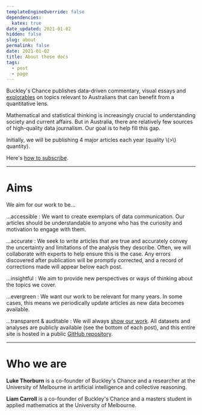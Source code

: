 ```yaml
---
templateEngineOverride: false
dependencies:
  katex: true
date_updated: 2021-01-02
hidden: false
slug: about
permalink: false
date: 2021-01-02
title: About these docs
tags:
  - post
  - page
---
```


Buckley's Chance publishes data-driven commentary, visual essays and [explorables](https://en.wikipedia.org/wiki/Explorable_explanation) on topics relevant to Australians that can benefit from a quantitative lens.

Mathematical and statistical thinking is increasingly crucial to understanding society and current affairs. But in Australia, there are relatively few sources of high-quality data journalism. Our goal is to help fill this gap.

Initially, we will be publishing 4 major articles each year (quality \\(>\\) quantity).

Here's [how to subscribe](/subscribe/).

---

# Aims

We aim for our work to be...

...accessible
: We want to create exemplars of data communication. Our articles should be understandable to anyone who has the curiosity and motivation to engage with them.

...accurate
: We seek to write articles that are true and accurately convey the uncertainty and limitations of the analysis they describe. Often, we will collaborate with experts to help ensure this is the case. Any errors discovered after publication will be promptly corrected, and a record of corrections made will appear below each post.

...insightful
: We aim to provide new perspectives or ways of thinking about the topics we cover.

...evergreen
: We want our work to be relevant for many years. In some cases, this means we periodically update articles as new data becomes available.

...transparent & auditable
: We will always [show our work](https://pressthink.org/2017/12/show-work-new-terms-trust-journalism/). All datasets and analyses are publicly available (see the bottom of each post), and this entire site is hosted in a public [GitHub repository](https://github.com/buckleys-chance/buckleys.pub).

---

# Who we are

<!--<div class="fig side-1">
	<img src="/img/luke.jpg" />
</div>-->

**Luke Thorburn** is a co-founder of Buckley's Chance and a researcher at the University of Melbourne in artificial intelligence and collective reasoning. [<i class="fad fa-home"></i>](https://lukethorburn.com/)&nbsp;[<i class="fab fa-twitter"></i>](https://twitter.com/lcthorburn)&nbsp;[<i class="fad fa-envelope"></i>](mailto:luke@buckleys.pub)

<!--<div class="fig side-1">
	<img src="/img/luke.jpg" />
</div>-->

**Liam Carroll** is a co-founder of Buckley's Chance and a masters student in applied mathematics at the University of Melbourne. [<i class="fad fa-envelope"></i>](mailto:liam@buckleys.pub)